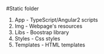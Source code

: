 #Static folder

1. App - TypeScript/Angular2 scripts
2. Img - Webpage's resources
3. Libs - Boostrap library
4. Styles - Css styles
5. Templates - HTML templates
